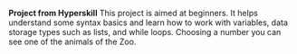 __Project from Hyperskill__
This project is aimed at beginners. It helps understand some syntax basics and learn how to work with variables, data storage types such as lists, and while loops.
Choosing a number you can see one of the animals of the Zoo.

